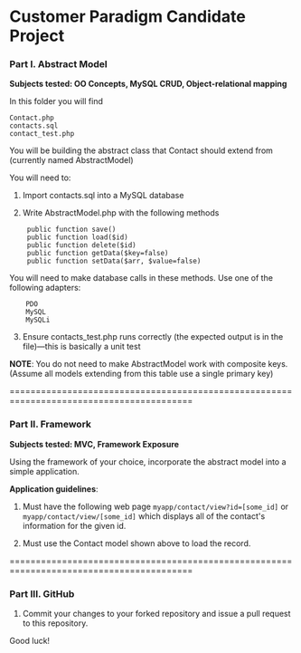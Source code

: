 Customer Paradigm Candidate Project
===================================


### Part I. Abstract Model


**Subjects tested: OO Concepts, MySQL CRUD, Object-relational mapping**

In this folder you will find

    Contact.php
    contacts.sql
    contact_test.php

You will be building the abstract class that Contact should extend from (currently named AbstractModel)

You will need to:

1. Import contacts.sql into a MySQL database

2. Write AbstractModel.php with the following methods

        public function save()
        public function load($id)
        public function delete($id)
        public function getData($key=false)
        public function setData($arr, $value=false)
You will need to make database calls in these methods. Use one of the following adapters:

        PDO
        MySQL
        MySQLi

3. Ensure contacts_test.php runs correctly (the expected output is in the file)—this is basically a unit test

**NOTE**: You do not need to make AbstractModel work with composite keys. (Assume all models extending from this table use a single primary key)


=========================================================================================
### Part II. Framework

**Subjects tested: MVC, Framework Exposure**

Using the framework of your choice, incorporate the abstract model into a simple application.

**Application guidelines**:

1. Must have the following web page <code>myapp/contact/view?id=[some_id]</code> or <code>myapp/contact/view/[some_id]</code> which displays all of the contact's information for the given id.

2. Must use the Contact model shown above to load the record.


=========================================================================================
### Part III. GitHub

1. Commit your changes to your forked repository and issue a pull request to this repository.

Good luck!
